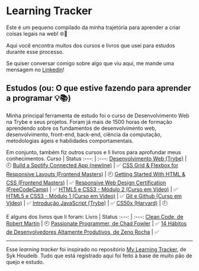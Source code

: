 # Learning Tracker
Este é um pequeno compilado da minha trajetória para aprender a criar coisas legais na web! 🌐🚀

Aqui você encontra muitos dos cursos e livros que usei para estudos durante esse processo. 

Se quiser conversar comigo sobre algo que viu aqui, me mande uma mensagem no [Linkedin](https://linkedin.com/in/brunopinhodefreitas)!
## Estudos (ou: O que estive fazendo para aprender a programar 💡📚)
Minha principal ferramenta de estudo foi o curso de Desenvolvimento Web na Trybe e seus projetos. Foram já mais de 1500 horas de formação aprendendo sobre os fundamentos de desenvolvimento web, desenvolvimento, front-end, back-end, ciência da computação, metodologias ágeis e habilidades comportamentais.

Em conjunto, também fiz outros cursos e li livros para aprofundar meus conhecimentos.
Curso | Status
:---: | :---:
[Desenvolvimento Web (Trybe)](https://www.betrybe.com/) | 🕘
[Build a Spotify Connected App (newline)](https://www.newline.co/courses/build-a-spotify-connected-app) | ✅
[CSS Grid & Flexbox for Responsive Layouts (Frontend Masters)](https://frontendmasters.com/courses/css-grid-flexbox-v2/) | 🕘
[Getting Started With HTML & CSS (Frontend Masters)](https://frontendmasters.com/courses/getting-started-css/) | ✅
[Responsive Web Design Certification (FreeCodeCamp)](https://www.freecodecamp.org/learn/responsive-web-design/) | ✅
[HTML5 e CSS3 - Módulo 2 (Curso em Vídeo)](https://www.youtube.com/playlist?list=PLHz_AreHm4dlUpEXkY1AyVLQGcpSgVF8s) | ✅
[HTML5 e CSS3 - Módulo 1 (Curso em Vídeo)](https://www.youtube.com/playlist?list=PLHz_AreHm4dkZ9-atkcmcBaMZdmLHft8n) | ✅
[Git e Github (Curso em Vídeo)](https://youtube.com/playlist?list=PLHz_AreHm4dm7ZULPAmadvNhH6vk9oNZA) | ✅
[Introdução JavaScript (Trybe)](https://freecourse.betrybe.com/) | ✅
[CS50x (Harvard)](https://cs50.harvard.edu/x/2021/) | 🕘

E alguns dos livros que li foram: 
Livro | Status
:---: | :---:
[Clean Code, de Robert Martin](https://www.goodreads.com/book/show/3735293-clean-code) | 🕘 
[Passionate Programmer, de Chad Fowler](https://www.goodreads.com/book/show/6399113-the-passionate-programmer?) | ✅
[14 Hábitos de Desenvolvedores Altamente Produtivos, de Zeno Rocha](https://www.goodreads.com/book/show/54520523-14-h-bitos-de-desenvolvedores-altamente-produtivos) | ✅

***
Esse _learning tracker_ foi inspirado no repositório [My Learning Tracker](https://github.com/Syknapse/My-Learning-Tracker), de Syk Houdeib. Tudo que está registrado aqui foi feito à base de muito pão de quejo e estudo.

